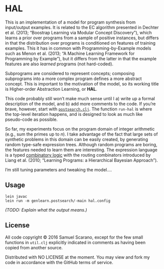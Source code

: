 # HAL

This is an implementation of a model for program synthesis from input/output examples. It is related to the EC algorithm presented in Dechter et al. (2013; “Boostrap Learning via Modular Concept Discovery”), which learns a prior over programs from a sample of positive instances, but differs in that the distribution over programs is conditioned on features of training examples. This it has in common with Programming-by-Example models such as Menon et al. (2013; “A Machine Learning Framework for Programming by Example”), but it differs from the latter in that the example features are also *learned* programs (not hard-coded).

Subprograms are considered to represent concepts; composing subprograms into a more complex program defines a more abstract concept. This is important to the motivation of the model, so its working title is Higher-order Abstraction Learning, or **HAL**.

This code probably still won’t make much sense until I a) write up a formal description of the model, and b) add more comments to the code. If you’re brave, however, start with [`postsearch.clj`](src/genlearn/postsearch.clj). The function `run-hal` is where the top-level iteration happens, and is designed to look as much like pseudo-code as possible.

So far, my experiments focus on the program domain of integer arithmetic (e.g., sum the primes up to *n*). I take advantage of the fact that large sets of synthetic problems in this domain can be easily created, by generating random type-safe expression trees. Although random programs are boring, the features needed to learn them are interesting. The expression language is a typed [combinatory logic](https://en.wikipedia.org/wiki/Combinatory_logic) with the routing combinators introduced by Liang et al. (2010; “Learning Programs: a Hierarchical Bayesian Approach”).

I’m still tuning parameters and tweaking the model....

## Usage

```
lein javac
lein run -m genlearn.postsearch/-main hal.config
```

*(TODO: Explain what the output means.)*

## License

All code copyright © 2016 Samuel Scarano, except for the few small functions in `util.clj` explicitly indicated in comments as having been copied from another source. 

Distributed with NO LICENSE at the moment. You may view and fork my code in accordance with the GitHub terms of service.



